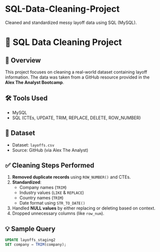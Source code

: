 # SQL-Data-Cleaning-Project
Cleaned and standardized messy layoff data using SQL (MySQL).

# 🧹 SQL Data Cleaning Project

## 📌 Overview
This project focuses on cleaning a real-world dataset containing layoff information. The data was taken from a GitHub resource provided in the **Alex The Analyst Bootcamp**.

## 🛠 Tools Used
- MySQL
- SQL (CTEs, UPDATE, TRIM, REPLACE, DELETE, ROW_NUMBER)

## 📂 Dataset
- Dataset: `layoffs.csv`
- Source: GitHub (via Alex The Analyst)

## ✅ Cleaning Steps Performed
1. **Removed duplicate records** using `ROW_NUMBER()` and CTEs.
2. **Standardized**:
   - Company names (`TRIM`)
   - Industry values (`LIKE` & `REPLACE`)
   - Country names (`TRIM`)
   - Date format using `STR_TO_DATE()`
3. Handled **NULL values** by either replacing or deleting based on context.
4. Dropped unnecessary columns (like `row_num`).

## 💡 Sample Query
```sql
UPDATE layoffs_staging2
SET company = TRIM(company);


